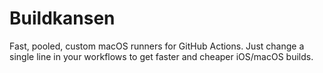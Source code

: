 # Buildkansen

Fast, pooled, custom macOS runners for GitHub Actions. Just change a single line in your workflows to get faster and cheaper iOS/macOS builds.